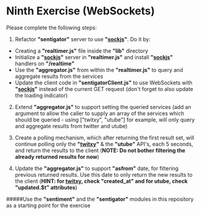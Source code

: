 Ninth Exercise (WebSockets)
=================================================

Please complete the following steps:

1. Refactor **"sentigator"** server to use **"[sockjs](https://github.com/sockjs/sockjs-node)"**. Do it by:
 * Creating a **"realtimer.js"** file inside the **"lib"** directory
 * Initialize a **"[sockjs](https://github.com/sockjs/sockjs-node)"** server in **"realtimer.js"** and install **"[sockjs](https://github.com/sockjs/sockjs-node)"** handlers on **"/realtime"**
 * Use the **"aggregator.js"** from within the **"realtimer.js"** to query and aggregate results from the services
 * Update the client code in **"sentigatorClient.js"** to use WebSockets with **"[sockjs](https://github.com/sockjs/sockjs-client)"** instead of the current GET request (don't forget to also update the loading indicator)
 
2. Extend **"aggregator.js"** to support setting the queried services (add an argument to allow the caller to supply an array of the services which should be queried - using ["twitxy", "utube"] for example, will only query and aggregate results from twitter and utube)

3. Create a polling mechanism, which after returning the first result set, will continue polling only the **"[twitxy](https://github.com/itkoren/twitxy)"** & the **"utube"** API's, each 5 seconds, and return the results to the client (**NOTE: Do not bother filtering the already returned results for now**)

4. Update the **"aggregator.js"** to support **"asfrom"** date, for filtering previous returned results. Use this date to only return the new results to the client (**HINT: for [twitxy](https://github.com/itkoren/twitxy), check "created_at" and for utube, check "updated.$t" attributes**)

#####Use the **"sentiment"** and the **"sentigator"** modules in this repository as a starting point for the exercise